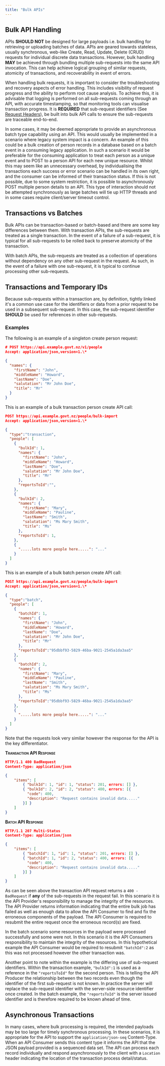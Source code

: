 ```yaml
---
title: "Bulk APIs"
---
```


## Bulk API Handling

<ApiStandard id="HNZAS_SHOULD_NOT_IMPLEMENT_LARGE_BULK_PAYLOADS" type="SHOULD_NOT" toolTip="APIs SHOULD NOT be designed for large bulk handling payloads."  wrapper='span'>APIs **SHOULD NOT** be designed for large payloads i.e. bulk handling for retrieving or uploading batches of data. APIs are geared towards stateless, usually synchronous, web-like Create, Read, Update, Delete (CRUD) requests for individual discrete data transactions.</ApiStandard> <ApiStandard id="HNZAS_MAY_USE_REQUEST_BUNDLING" type="MAY" toolTip="Bulk handling MAY be implemented by bundling multiple sub-requests into the same API invocation." wrapper='span'>However, bulk handling **MAY** be achieved through bundling multiple sub-requests into the same API invocation. This can help achieve logical grouping of similar requests, atomicity of transactions, and recoverability in event of errors.</ApiStandard>

When handling bulk requests, it is important to consider the
troubleshooting and recovery aspects of error handling. This includes
visibility of request progress and the ability to perform root cause analysis. To achieve this, it is
advisable that logging is performed on all sub-requests coming through an API, with accurate timestamping,
so that monitoring tools can visualise transaction progress. <ApiStandard id="HNZAS_MUST_USE_SUB_REQUEST_IDENTIFIERS" type="REQUIRED" toolTip="Sub-request identifiers, as Request Headers, to be built into bulk API calls to ensure the sub-requests are traceable end-to-end.">It is **REQUIRED** that sub-request identifiers (See [Request Headers](./Headers#request-header-detail)), be built into bulk API calls to ensure the sub-requests are traceable end-to-end.</ApiStandard>

In some cases, it may be deemed appropriate to provide an asynchronous batch type capability using an
API. This would usually be implemented in a scenario where legacy system impact is a concern. An
example of this could be a bulk creation of person records in a database based on a
batch event in a consuming legacy application. In such a scenario it
would be preferable for the consuming application to treat each person
as a unique event and to POST to a person API for each new unique
resource. Whilst this may seem like an unnecessary overhead, by
individualising the transactions each success or error scenario can be
handled in its own right, and the consumer can be informed of their
transaction status. If this is not possible, due to some system
restriction, it is possible to asynchronously POST multiple person
details to an API. This type of interaction should not be attempted
synchronously as large batches will tie up HTTP threads and in some
cases require client/server timeout control.

## Transactions vs Batches

Bulk APIs can be transaction-based or batch-based and there are some key differences between them. With transaction APIs, the sub-requests are treated as a single transaction. In the event of a failure of a sub-request, it is typical for all sub-requests to be rolled back to preserve atomicity of the transaction.

With batch APIs, the sub-requests are treated as a collection of operations without dependency on any other sub-request in the request. As such, in the event of a failure with one sub-request, it is typical to continue processing other sub-requests.

## Transactions and Temporary IDs

<ApiStandard id="HNZAS_MUST_USE_SUB_REQUEST_IDENTIFIERS" type="REQUIRED" toolTip="Sub-request identifiers, as Request Headers, to be built into bulk API calls to ensure the sub-requests are traceable end-to-end.">Because sub-requests within a transaction are, by definition, tightly linked it's a common use case for the identifiers or data from a prior request to be used in a subsequent sub-request. In this case, the sub-request identifier **SHOULD** be used for references in other sub-requests.</ApiStandard>

### Examples

The following is an example of a singleton create person request:

```json
# POST https://api.example.govt.nz/v1/people
Accept: application/json,version=1.\*

{
  "names": {
    "firstName": "John",
    "middleName": "Howard",
    "lastName": "Doe",
    "salutation": "Mr John Doe",
    "title": "Mr"
  }
}
```

This is an example of a bulk transaction person create API call:

```json
POST https://api.example.govt.nz/people/bulk-import
Accept: application/json,version=1.\*

{
  "type":"transaction",
  "people": [
    {
      "bulkId": 1,
      "names": {
        "firstName": "John",
        "middleName": "Howard",
        "lastName": "Doe",
        "salutation": "Mr John Doe",
        "title": "Mr"
      },
      "reportsToId":"",
    },
    {
      "bulkId": 2,
      "names": {
        "firstName": "Mary",
        "middleName": "Pauline",
        "lastName": "Smith",
        "salutation": "Ms Mary Smith",
        "title": "Ms"
      },
      "reportsToId": 1,
    },
    {
      ".....lots more people here.....": "..."
    }
  ]
}
```

This is an example of a bulk batch person create API call:

```json
POST https://api.example.govt.nz/people/bulk-import
Accept: application/json,version=1.\*

{
  "type":"batch",
  "people": [
    {
      "batchId": 1,
      "names": {
        "firstName": "John",
        "middleName": "Howard",
        "lastName": "Doe",
        "salutation": "Mr John Doe",
        "title": "Mr"
      },
      "reportsToId":"95dbbf93-5829-46ba-9021-2545a1da3aa5"
    },
    {
      "batchId": 2,
      "names": {
        "firstName": "Mary",
        "middleName": "Pauline",
        "lastName": "Smith",
        "salutation": "Ms Mary Smith",
        "title": "Ms"
      },
      "reportsToId":"95dbbf93-5829-46ba-9021-2545a1da3aa5"
    },
    {
      ".....lots more people here.....": "..."
    }
  ]
}
```

Note that the requests look very similar however the response for the API is the key differentiator.

**<span class="smallcaps">Transaction API Response</span>**

```json
HTTP/1.1 400 BadRequest
Content-Type: application/json

{
    "items": [
        { "bulkId": 1, "id": 1, "status": 201, errors: [] },
        { "bulkId": 2, "id": 2, "status": 400, errors: [{
          "code": 400,
          "description": "Request contains invalid data....."
        }] }
    ]
}

```

**<span class="smallcaps">Batch API Response</span>**

```json
HTTP/1.1 207 Multi-Status
Content-Type: application/json

{
    "items": [
        { "batchId": 1, "id": 1, "status": 201, errors: [] },
        { "batchId": 1, "id": 2, "status": 400, errors: [{
          "code": 400,
          "description": "Request contains invalid data....."
        }] }
    ]
}
```

As can be seen above the transaction API request returns a `400 - BadRequest` if **any** of the sub-requests in the request fail. In this scenario it is the API Provider's responsibility to manage the integrity of the resources. The API Provider returns information indicating that the entire bulk job has failed as well as enough data to allow the API Consumer to find and fix the erroneous components of the payload. The API Consumer is required to resubmit the entire request once the erroneous record(s) are fixed.

In the batch scenario some resources in the payload were processed successfully and some were not. In this scenario it is the API Consumers responsibility to maintain the integrity of the resources. In this hypothetical example the API Consumer would be required to resubmit `"batchId":2` as this was not processed however the other transaction was.

Another point to note within the example is the differing use of sub-request identifiers. Within the transaction example, `"bulkId":1` is used as a reference in the `"reportsToId"` for the second person. This is telling the API Producer the relationship between the two records even though the identifier of the first sub-request is not known. In practice the server will replace the sub-request identifier with the server-side resource identifier once created. In the batch example, the `"reportsToId"` is the server issued identifier and is therefore required to be known ahead of time.

## Asynchronous Transactions

<ApiStandard id="HNZAS_SHOULD_SUPPORT_JSON_SEQ_FOR_LARGE_PAYLOADS" type="SHOULD" toolTip="For large payloads, the API SHOULD support the 'application/json-seq' Content-Type to allow asynchronous processing." wrapper='span'>In many cases, where bulk processing is required, the intended payloads may be too large for timely synchronous processing. In these scenarios, it is appropriate for the API to support the `application/json-seq` Content-Type. When an API Consumer sends this content type it informs the API that the JSON payload provided is a sequenced data set.</ApiStandard> <ApiStandard id="HNZAS_SHOULD_PROVIDE_JSON_SEQ_STATUS_IN_LOCATION" type="SHOULD" toolTip="The API SHOULD respond asynchronously to a request using 'application/json-seq' with a 'Location' header for transaction status." wrapper='span'>The API can process each record individually and respond asynchronously to the client with a `Location` header indicating the location of the transaction process detail/status.</ApiStandard>
